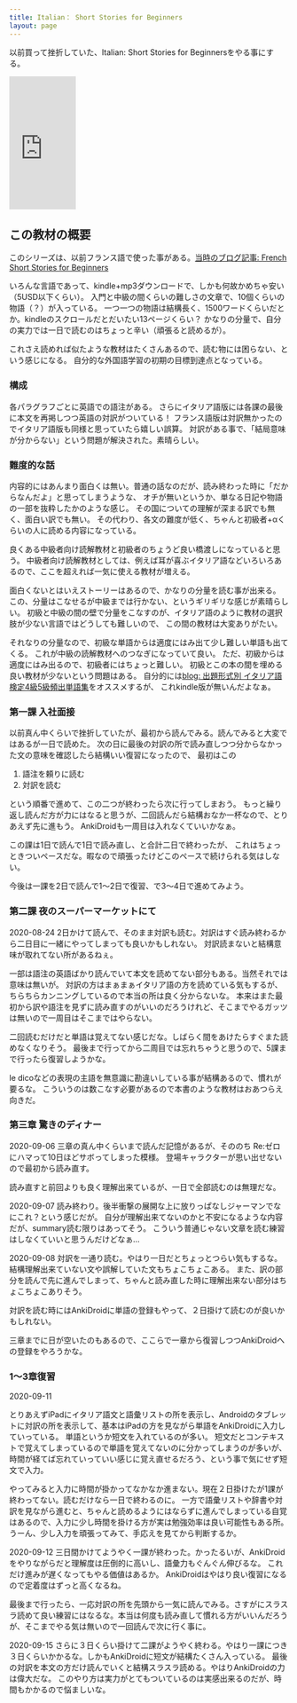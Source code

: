 ```yaml
---
title: Italian： Short Stories for Beginners
layout: page
---
```


以前買って挫折していた、Italian: Short Stories for Beginnersをやる事にする。

<iframe style="width:120px;height:240px;" marginwidth="0" marginheight="0" scrolling="no" frameborder="0" src="https://rcm-fe.amazon-adsystem.com/e/cm?ref=qf_sp_asin_til&t=karino203-22&m=amazon&o=9&p=8&l=as1&IS1=1&detail=1&asins=B06XR34CK3&bc1=ffffff&lt1=_top&fc1=333333&lc1=0066c0&bg1=ffffff&f=ifr"> </iframe>

## この教材の概要

このシリーズは、以前フランス語で使った事がある。[当時のブログ記事: French Short Stories for Beginners](https://karino2.github.io/2018/05/13/205.html)

いろんな言語であって、kindle+mp3ダウンロードで、しかも何故かめちゃ安い（5USD以下くらい）。
入門と中級の間くらいの難しさの文章で、10個くらいの物語（？）が入っている。
一つ一つの物語は結構長く、1500ワードくらいだとか。kindleのスクロールだとだいたい13ページくらい？
かなりの分量で、自分の実力では一日で読むのはちょっと辛い（頑張ると読めるが）。

これさえ読めれば似たような教材はたくさんあるので、読む物には困らない、という感じになる。
自分的な外国語学習の初期の目標到達点となっている。

### 構成

各パラグラフごとに英語での語注がある。
さらにイタリア語版には各課の最後に本文を再掲しつつ英語の対訳がついている！
フランス語版は対訳無かったのでイタリア語版も同様と思っていたら嬉しい誤算。
対訳がある事で、「結局意味が分からない」という問題が解決された。素晴らしい。

### 難度的な話

内容的にはあんまり面白くは無い。普通の話なのだが、読み終わった時に「だからなんだよ」と思ってしまうような、
オチが無いというか、単なる日記や物語の一部を抜粋したかのような感じ。
その国についての理解が深まる訳でも無く、面白い訳でも無い。
その代わり、各文の難度が低く、ちゃんと初級者+αくらいの人に読める内容になっている。

良くある中級者向け読解教材と初級者のちょうど良い橋渡しになっていると思う。
中級者向け読解教材としては、例えば耳が喜ぶイタリア語などいろいろあるので、ここを超えれば一気に使える教材が増える。

面白くないとはいえストーリーはあるので、かなりの分量を読む事が出来る。
この、分量はこなせるが中級までは行かない、というギリギリな感じが素晴らしい。
初級と中級の間の壁で分量をこなすのが、イタリア語のように教材の選択肢が少ない言語ではどうしても難しいので、
この間の教材は大変ありがたい。

それなりの分量なので、初級な単語からは適度にはみ出て少し難しい単語も出てくる。
これが中級の読解教材へのつなぎになっていて良い。
ただ、初級からは適度にはみ出るので、初級者にはちょっと難しい。
初級とこの本の間を埋める良い教材が少ないという問題はある。
自分的には[blog: 出題形式別 イタリア語検定4級5級頻出単語集](https://karino2.github.io/2020/07/26/italy_vocab.html)をオススメするが、
これkindle版が無いんだよなぁ。

### 第一課 入社面接

以前真ん中くらいで挫折していたが、最初から読んでみる。読んでみると大変ではあるが一日で読めた。
次の日に最後の対訳の所で読み直しつつ分からなかった文の意味を確認したら結構いい復習になったので、
最初はこの

1. 語注を頼りに読む
2. 対訳を読む

という順番で進めて、この二つが終わったら次に行ってしまおう。
もっと繰り返し読んだ方が力にはなると思うが、二回読んだら結構おなか一杯なので、とりあえず先に進もう。
AnkiDroidも一周目は入れなくていいかなぁ。

この課は1日で読んで1日で読み直し、と合計二日で終わったが、
これはちょっときついペースだな。暇なので頑張ったけどこのペースで続けられる気はしない。

今後は一課を2日で読んで1～2日で復習、で3～4日で進めてみよう。

### 第二課 夜のスーパーマーケットにて

2020-08-24 2日かけて読んで、そのまま対訳も読む。対訳はすぐ読み終わるから二日目に一緒にやってしまっても良いかもしれない。
対訳読まないと結構意味が取れてない所があるねぇ。

一部は語注の英語ばかり読んでいて本文を読めてない部分もある。当然それでは意味は無いが。
対訳の方はまぁまぁイタリア語の方を読めている気もするが、ちらちらカンニングしているので本当の所は良く分からないな。
本来はまた最初から訳や語注を見ずに読み直すのがいいのだろうけれど、そこまでやるガッツは無いので一周目はそこまではやらない。

二回読むだけだと単語は覚えてない感じだな。しばらく間をあけたらすぐまた読めなくなりそう。
最後まで行ってから二周目では忘れちゃうと思うので、5課まで行ったら復習しようかな。

le dicoなどの表現の主語を無意識に勘違いしている事が結構あるので、慣れが要るな。
こういうのは数こなす必要があるので本書のような教材はおあつらえ向きだ。

### 第三章 驚きのディナー

2020-09-06 三章の真ん中くらいまで読んだ記憶があるが、そののち Re:ゼロ にハマって10日ほどサボってしまった模様。
登場キャラクターが思い出せないので最初から読み直す。

読み直すと前回よりも良く理解出来ているが、一日で全部読むのは無理だな。

2020-09-07 読み終わり。後半衝撃の展開な上に放りっぱなしジャーマンでなにこれ？という感じだが。
自分が理解出来てないのかと不安になるような内容だが、summary読む限りはあってそう。
こういう普通じゃない文章を読む練習はしなくていいと思うんだけどなぁ…

2020-09-08 対訳を一通り読む。やはり一日だとちょっとつらい気もするな。結構理解出来ていない文や誤解していた文もちょこちょこある。
また、訳の部分を読んで先に進んでしまって、ちゃんと読み直した時に理解出来ない部分はちょこちょこありそう。

対訳を読む時にはAnkiDroidに単語の登録もやって、２日掛けて読むのが良いかもしれない。

三章までに日が空いたのもあるので、ここらで一章から復習しつつAnkiDroidへの登録をやろうかな。


### 1〜3章復習

2020-09-11

とりあえずiPadにイタリア語文と語彙リストの所を表示し、Androidのタブレットに対訳の所を表示して、基本はiPadの方を見ながら単語をAnkiDroidに入力していっている。
単語というか短文を入れているのが多い。
短文だとコンテキストで覚えてしまっているので単語を覚えてないのに分かってしまうのが多いが、時間が経てば忘れていっていい感じに覚え直せるだろう、という事で気にせず短文で入力。

やってみると入力に時間が掛かってなかなか進まない。現在２日掛けたが1課が終わってない。読むだけなら一日で終わるのに。
一方で語彙リストや辞書や対訳を見ながら進むと、ちゃんと読めるようにはならずに進んでしまっている自覚はあるので、入力に少し時間を掛ける方が実は勉強効率は良い可能性もある所。
うーん、少し入力を頑張ってみて、手応えを見てから判断するか。

2020-09-12 三日間かけてようやく一課が終わった。かったるいが、AnkiDroidをやりながらだと理解度は圧倒的に高いし、語彙力もぐんぐん伸びるな。
これだけ進みが遅くなってもやる価値はあるか。
AnkiDroidはやはり良い復習になるので定着度はずっと高くなるね。

最後まで行ったら、一応対訳の所を先頭から一気に読んでみる。さすがにスラスラ読めて良い練習にはなるな。本当は何度も読み直して慣れる方がいいんだろうが、そこまでやる気は無いので一回読んで次に行く事に。

2020-09-15 さらに３日くらい掛けて二課がようやく終わる。やはり一課につき３日くらいかかるな。しかもAnkiDroidに短文が結構たくさん入っている。
最後の対訳を本文の方だけ読んでいくと結構スラスラ読める。やはりAnkiDroidの力は偉大だな。
このやり方は実力がとてもついているのは実感出来るのだが、時間もかかるので悩ましいな。